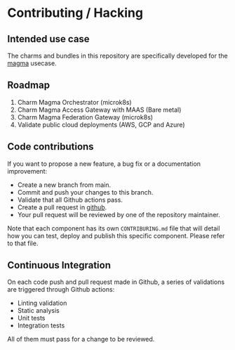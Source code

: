 # Contributing / Hacking

## Intended use case

The charms and bundles in this repository are specifically developed for the 
[magma](https://www.magmacore.org/) usecase.

## Roadmap

1. Charm Magma Orchestrator (microk8s)
2. Charm Magma Access Gateway with MAAS (Bare metal)
3. Charm Magma Federation Gateway (microk8s)
4. Validate public cloud deployments (AWS, GCP and Azure)

## Code contributions
If you want to propose a new feature, a bug fix or a documentation improvement:
- Create a new branch from main.
- Commit and push your changes to this branch.
- Validate that all Github actions pass.
- Create a pull request in [github](https://github.com/canonical/charmed-magma/pulls).
- Your pull request will be reviewed by one of the repository maintainer.

Note that each component has its own `CONTRIBURING.md` file that will detail how you can test, 
deploy and publish this specific component. Please refer to that file.

## Continuous Integration
On each code push and pull request made in Github, a series of validations are triggered through 
Github actions:
- Linting validation
- Static analysis
- Unit tests
- Integration tests

All of them must pass for a change to be reviewed.
